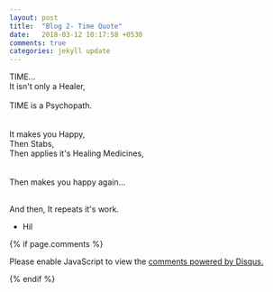 ```yaml
---
layout: post
title:  "Blog 2- Time Quote"
date:   2018-03-12 10:17:58 +0530
comments: true
categories: jekyll update
---
```

TIME... <br/>
It isn't only a Healer, <br/>
<br/>
TIME is a Psychopath.<br/>
<br/>
<br/>
It makes you Happy,<br/>
Then Stabs,<br/>
Then applies it's Healing Medicines, <br/>
<br/>
<br/>
Then makes you happy again...<br/>
<br/>

And then, It repeats it's work.
- Hil

{% if page.comments %}
<div id="disqus_thread"></div>
<script>

/**
*  RECOMMENDED CONFIGURATION VARIABLES: EDIT AND UNCOMMENT THE SECTION BELOW TO INSERT DYNAMIC VALUES FROM YOUR PLATFORM OR CMS.
*  LEARN WHY DEFINING THESE VARIABLES IS IMPORTANT: https://disqus.com/admin/universalcode/#configuration-variables*/
/*
var disqus_config = function () {
this.page.url = PAGE_URL;  // Replace PAGE_URL with your page's canonical URL variable
this.page.identifier = PAGE_IDENTIFIER; // Replace PAGE_IDENTIFIER with your page's unique identifier variable
};
*/
(function() { // DON'T EDIT BELOW THIS LINE
var d = document, s = d.createElement('script');
s.src = 'https://hil01-github-io.disqus.com/embed.js';
s.setAttribute('data-timestamp', +new Date());
(d.head || d.body).appendChild(s);
})();
</script>
<noscript>Please enable JavaScript to view the <a href="https://disqus.com/?ref_noscript">comments powered by Disqus.</a></noscript>

{% endif %}

